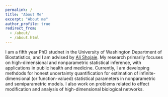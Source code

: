 ```yaml
---
permalink: /
title: "About Me"
excerpt: "About me"
author_profile: true
redirect_from: 
  - /about/
  - /about.html
---
```


I am a fifth year PhD studnet in the University of Washington Department of Biostatistics, and I am advised by [Ali Shojaie](http://faculty.washington.edu/ashojaie/).  My research primarily focuses on high-dimensional and nonparametric statistical inference, with applications in public health and medicine. Currently, I am developing methdods for honest uncertainty quantification for estimation of infinite-dimensional (or function-valued) statistical parameters in nonparametric and semiparametric models. I also work on problems related to effect modification and analysis of high-dimensional biological networks.
